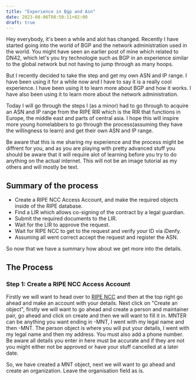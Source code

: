 ```yaml
---
title: "Experience in Bgp and Asn"
date: 2023-08-06T08:50:11+02:00
draft: true
---
```


Hey everybody, it's been a while and alot has changed. Recently I have started going into the world of BGP and the network administration used in the world. You might have seen an earlier post of mine which related to DN42, which let's you try technologie such as BGP in an experience similar to the global network but not having to jump through as many hoops.

But I recently decided to take the step and get my own ASN and IP range. I have been using it for a while now and I have to say it is a really cool experience. I have been using it to learn more about BGP and how it works. I have also been using it to learn more about the network administration.

Today I will go through the steps I (as a minor) had to go through to acquire an ASN and IP range from the RIPE RIR which is the RIR that functions in Europe, the middle east and parts of central asia. I hope this will inspire more young homelabbers to go through the process(assuming they have the willingness to learn) and get their own ASN and IP range.

Be aware that this is me sharing my experience and the process might be diffrent for you, and as you are playing with pretty advanced stuff you should be aware that it will require alot of learning before you try to do anything on the actual internet. This will not be an image tutorial as my others and will mostly be text.

## Summary of the process

* Create a RIPE NCC Access Account, and make the required objects inside of the RIPE database.
* Find a LIR which allows co-signing of the contract by a legal guardian.
* Submit the required documents to the LIR.
* Wait for the LIR to approve the request.
* Wait for RIPE NCC to get to the request and verify your ID via iDenfy.
* Assuming all went correct accept the request and register the ASN.

So now that we have a summary how about we get more into the details.

## The Process

### Step 1: Create a RIPE NCC Access Account

Firstly we will want to head over to [RIPE NCC](https://apps.db.ripe.net/db-web-ui/query) and then at the top right go ahead and make an account with your details. Next click on "Create an object", firstly we will want to go ahead and create a person and maintainer pair, go ahead and click on create and then we will want to fill it in. MNTER can be anything you want ending in -MNT, I went with my legal name and then -MNT. The person object is where you will put your details, I went with my legal name and then my address. You must also add a phone number. Be aware all details you enter in here must be accurate and if they are not you might either not be approved or have your stuff cancelled at a later date.

So, we have created a MNT object, next we will want to go ahead and create an organization. Leave the organisation field as is.
